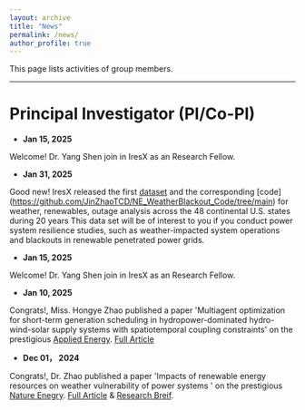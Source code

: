 ```yaml
---
layout: archive
title: "News"
permalink: /news/
author_profile: true
---
```

This page lists activities of group members.

---

# Principal Investigator (PI/Co-PI)

* **Jan 15, 2025**

Welcome! Dr. Yang Shen join in IresX as an Research Fellow.


* **Jan 31, 2025**

Good new! IresX released the first [dataset](https://figshare.com/articles/dataset/Renewable_energy_Weather_Power_system_blackout_large-scale_outage_/25628700) and the corresponding [code] (https://github.com/JinZhaoTCD/NE_WeatherBlackout_Code/tree/main) for weather, renewables, outage analysis across the 48 continental U.S. states during 20 years
This data set will be of interest to you if you conduct power system resilience studies, such as weather-impacted system operations and blackouts in renewable penetrated power grids.


* **Jan 15, 2025**

Welcome! Dr. Yang Shen join in IresX as an Research Fellow.


* **Jan 10, 2025**

Congrats!, Miss. Hongye Zhao published a paper 'Multiagent optimization for short-term generation scheduling in hydropower-dominated hydro-wind-solar supply systems with spatiotemporal coupling constraints' on the prestigious [Applied Energy](https://www.sciencedirect.com/journal/applied-energy). [Full Article](https://www.sciencedirect.com/science/article/pii/S0306261925000546)


* **Dec 01， 2024**

Congrats!, Dr. Zhao published a paper 'Impacts of renewable energy resources on weather vulnerability of power systems ' on the prestigious [Nature Enegry](https://www.nature.com/nenergy/). [Full Article](https://www.nature.com/articles/s41560-024-01652-1) & [Research Breif](https://www.nature.com/articles/s41560-024-01657-w).

